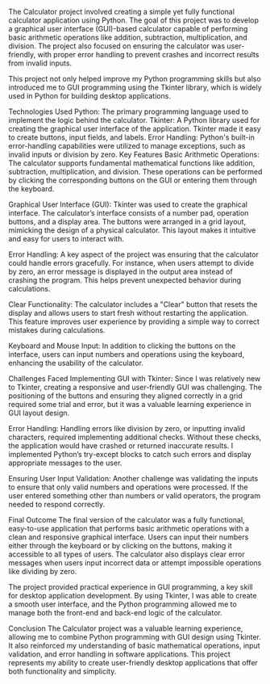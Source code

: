 
The Calculator project involved creating a simple yet fully functional calculator application using Python. The goal of this project was to develop a graphical user interface (GUI)-based calculator capable of performing basic arithmetic operations like addition, subtraction, multiplication, and division. The project also focused on ensuring the calculator was user-friendly, with proper error handling to prevent crashes and incorrect results from invalid inputs.

This project not only helped improve my Python programming skills but also introduced me to GUI programming using the Tkinter library, which is widely used in Python for building desktop applications.

Technologies Used
Python: The primary programming language used to implement the logic behind the calculator.
Tkinter: A Python library used for creating the graphical user interface of the application. Tkinter made it easy to create buttons, input fields, and labels.
Error Handling: Python's built-in error-handling capabilities were utilized to manage exceptions, such as invalid inputs or division by zero.
Key Features
Basic Arithmetic Operations: The calculator supports fundamental mathematical functions like addition, subtraction, multiplication, and division. These operations can be performed by clicking the corresponding buttons on the GUI or entering them through the keyboard.

Graphical User Interface (GUI): Tkinter was used to create the graphical interface. The calculator’s interface consists of a number pad, operation buttons, and a display area. The buttons were arranged in a grid layout, mimicking the design of a physical calculator. This layout makes it intuitive and easy for users to interact with.

Error Handling: A key aspect of the project was ensuring that the calculator could handle errors gracefully. For instance, when users attempt to divide by zero, an error message is displayed in the output area instead of crashing the program. This helps prevent unexpected behavior during calculations.

Clear Functionality: The calculator includes a "Clear" button that resets the display and allows users to start fresh without restarting the application. This feature improves user experience by providing a simple way to correct mistakes during calculations.

Keyboard and Mouse Input: In addition to clicking the buttons on the interface, users can input numbers and operations using the keyboard, enhancing the usability of the calculator.

Challenges Faced
Implementing GUI with Tkinter: Since I was relatively new to Tkinter, creating a responsive and user-friendly GUI was challenging. The positioning of the buttons and ensuring they aligned correctly in a grid required some trial and error, but it was a valuable learning experience in GUI layout design.

Error Handling: Handling errors like division by zero, or inputting invalid characters, required implementing additional checks. Without these checks, the application would have crashed or returned inaccurate results. I implemented Python’s try-except blocks to catch such errors and display appropriate messages to the user.

Ensuring User Input Validation: Another challenge was validating the inputs to ensure that only valid numbers and operations were processed. If the user entered something other than numbers or valid operators, the program needed to respond correctly.

Final Outcome
The final version of the calculator was a fully functional, easy-to-use application that performs basic arithmetic operations with a clean and responsive graphical interface. Users can input their numbers either through the keyboard or by clicking on the buttons, making it accessible to all types of users. The calculator also displays clear error messages when users input incorrect data or attempt impossible operations like dividing by zero.

The project provided practical experience in GUI programming, a key skill for desktop application development. By using Tkinter, I was able to create a smooth user interface, and the Python programming allowed me to manage both the front-end and back-end logic of the calculator.

Conclusion
The Calculator project was a valuable learning experience, allowing me to combine Python programming with GUI design using Tkinter. It also reinforced my understanding of basic mathematical operations, input validation, and error handling in software applications. This project represents my ability to create user-friendly desktop applications that offer both functionality and simplicity.

